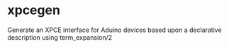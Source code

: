 # xpcegen
Generate an XPCE interface for Aduino devices based upon a declarative description using term_expansion/2
